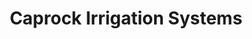---
title: "Caprock Irrigation Systems"
url: /floydada/caprock-irrigation-systems/
shop: Baustoffe
---